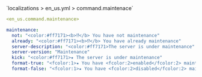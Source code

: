 <!--@include: @/parts/module/command/maintenance.md#title-->
<!--@include: @/parts/words.md#path--> `localizations > en_us.yml > command.maintenace`

<!--@include: @/parts/module/command/maintenance.md#explanation-->

<!--@include: @/parts/words.md#edit-->
```yaml
<en_us.command.maintenance>
```

<!--@include: @/parts/words.md#default-->
```yaml
maintenance:
  not: "<color:#ff7171><b>⁉</b> You have not maintenance"
  already: "<color:#ff7171><b>⁉</b> You have already maintenance"
  server-description: "<color:#ff7171>The server is under maintenance"
  server-version: "Maintenance"
  kick: "<color:#ff7171>★ The server is under maintenance"
  format-true: "<fcolor:1>★ You have <fcolor:2>enabled</fcolor:2> maintenance on the server"
  format-false: "<fcolor:1>★ You have <fcolor:2>disabled</fcolor:2> maintenance on the server"
```

<!--@include: @/parts/module/command/maintenance.md#parameters-->
<!--@include: @/parts/module/command/maintenance.md#localization-->